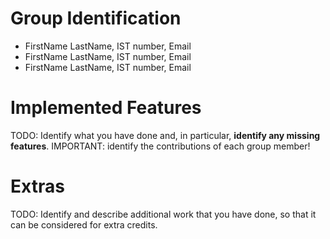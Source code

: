 # Group Identification

 - FirstName LastName, IST number, Email
 - FirstName LastName, IST number, Email
 - FirstName LastName, IST number, Email

# Implemented Features
TODO: Identify what you have done and, in particular, **identify any missing features**.
      IMPORTANT: identify the contributions of each group member!

# Extras
TODO: Identify and describe additional work that you have done,
      so that it can be considered for extra credits.
